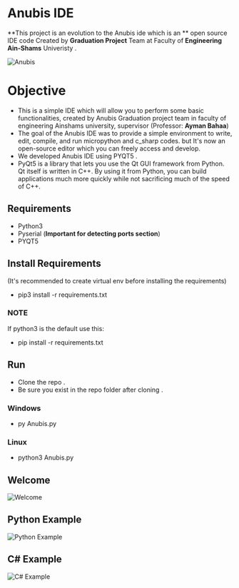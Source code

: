 # Anubis IDE
**This project is an evolution to the Anubis ide which is an ** open source IDE code Created by **Graduation Project** Team at Faculty of **Engineering** **Ain-Shams** Univeristy .  

![Anubis](https://www13.0zz0.com/2020/07/22/02/845694578.png)

# Objective
- This is a simple IDE which will allow you to perform some basic functionalities, created by Anubis Graduation project team in faculty of engineering Ainshams university, supervisor (Professor: **Ayman Bahaa**) 
- The goal of the Anubis IDE was to provide a simple environment to write, edit, compile, and run micropython and c_sharp codes. but It's now an open-source editor which you can freely access and develop.
- We developed Anubis IDE using PYQT5 .
- PyQt5 is a library that lets you use the Qt GUI framework from Python. Qt itself is written in C++. By using it from Python, you can build applications much more quickly while not sacrificing much of the speed of C++.

## Requirements 
- Python3
- Pyserial (**Important for detecting ports section**)
- PYQT5

## Install Requirements 
(It's recommended to create virtual env before installing the requirements)
- pip3 install -r requirements.txt
### **NOTE**
If python3 is the default use this: 
- pip install -r requirements.txt 

## Run
- Clone the repo .
- Be sure you exist in the repo folder after cloning .

### Windows
- py Anubis.py

### Linux
- python3 Anubis.py

## Welcome

![Welcome](https://www14.0zz0.com/2021/05/30/20/602493289.jpg)

## Python Example
![Python Example](https://www14.0zz0.com/2021/05/30/20/545496116.jpg)

## C# Example
![C# Example](https://www14.0zz0.com/2021/05/30/20/298188349.jpg)
